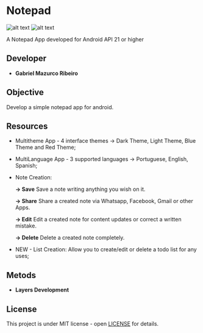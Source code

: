 # Notepad

![alt text](https://raw.githubusercontent.com/Mazurco066/ImagesSource/master/Notepad_02.png)
![alt text](https://raw.githubusercontent.com/Mazurco066/ImagesSource/master/Notepad_01.png)

A Notepad App developed for Android API 21 or higher

## Developer

* **Gabriel Mazurco Ribeiro**

## Objective

Develop a simple notepad app for android.

## Resources

* Multitheme App - 4 interface themes -> Dark Theme, Light Theme, Blue Theme and Red Theme;
* MultiLanguage App - 3 supported languages -> Portuguese, English, Spanish;
* Note Creation:
	
	**-> Save** Save a note writing anything you wish on it.
	
	**-> Share** Share a created note via Whatsapp, Facebook, Gmail or other Apps.
	
	**-> Edit** Edit a created note for content updates or correct a written mistake.
	
	**-> Delete** Delete a created note completely.

* NEW - List Creation: Allow you to create/edit or delete a todo list for any uses;

## Metods

* **Layers Development** 

## License
This project is under MIT license - open [LICENSE](LICENSE) for details.



